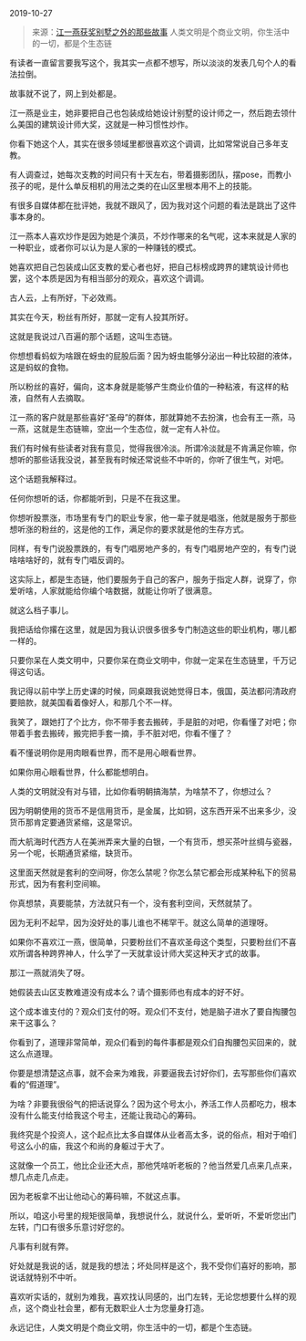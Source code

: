 2019-10-27

> 来源：[江一燕获奖别墅之外的那些故事](http://mp.weixin.qq.com/s?__biz=MzU3NDc5Nzc0NQ==&mid=2247485710&idx=1&sn=6a44ec4acae960c5ded99c82f81a6dd4&chksm=fd2dabd0ca5a22c60d970e335f14ba2cda3bbf49c6a97c32bbef5e16434334569c958d07c800&scene=27#wechat_redirect)
> 人类文明是个商业文明，你生活中的一切，都是个生态链

有读者一直留言要我写这个，我其实一点都不想写，所以淡淡的发表几句个人的看法拉倒。  

  

故事就不说了，网上到处都是。

  

江一燕是业主，她非要把自己也包装成给她设计别墅的设计师之一，然后跑去领什么美国的建筑设计师大奖，这就是一种习惯性炒作。

  

你看下她这个人，其实在很多领域里都很喜欢这个调调，比如常常说自己多年支教。

  

有人调查过，她每次支教的时间只有十天左右，带着摄影团队，摆pose，而教小孩子的呢，是什么单反相机的用法之类的在山区里根本用不上的技能。  

  

有很多自媒体都在批评她，我就不跟风了，因为我对这个问题的看法是跳出了这件事本身的。  

  

江一燕本人喜欢炒作是因为她是个演员，不炒作哪来的名气呢，这本来就是人家的一种职业，或者你可以认为是人家的一种赚钱的模式。

  

她喜欢把自己包装成山区支教的爱心者也好，把自己标榜成跨界的建筑设计师也罢，这个本质是因为有相当部分的观众，喜欢这个调调。  

  

古人云，上有所好，下必效焉。

  

其实在今天，粉丝有所好，那就一定有人投其所好。

  

这就是我说过八百遍的那个话题，这叫生态链。

  

你想想看蚂蚁为啥跟在蚜虫的屁股后面？因为蚜虫能够分泌出一种比较甜的液体，这是蚂蚁的食物。

  

所以粉丝的喜好，偏向，这本身就是能够产生商业价值的一种粘液，有这样的粘液，自然有人去摘取。  

  

江一燕的客户就是那些喜好“圣母”的群体，那就算她不去扮演，也会有王一燕，马一燕，这就是生态链嘛，空出一个生态位，就一定有人补位。

  

我们有时候有些读者对我有意见，觉得我很冷淡。所谓冷淡就是不肯满足你嘛，你想听的那些话我没说，甚至我有时候还常说些不中听的，你听了很生气，对吧。  

  

这个话题我解释过。  

  

任何你想听的话，你都能听到，只是不在我这里。  

  

你想听股票涨，市场里有专门的职业专家，他一辈子就是唱涨，他就是服务于那些想听涨的粉丝的，这是他的工作，满足你的要求就是他的生存方式。  

  

同样，有专门说股票跌的，有专门唱房地产多的，有专门唱房地产空的，有专门说啥啥啥好的，就有专门唱反调的。

  

这实际上，都是生态链，他们要服务于自己的客户，服务于指定人群，说穿了，你爱听啥，人家就能给你编个啥数据，就能让你听了很满意。  

  

就这么档子事儿。

  

我把话给你撂在这里，就是因为我认识很多很多专门制造这些的职业机构，哪儿都一样的。  

  

只要你呆在人类文明中，只要你呆在商业文明中，你就一定呆在生态链里，千万记得这句话。  

  

我记得以前中学上历史课的时候，同桌跟我说她觉得日本，俄国，英法都问清政府要赔款，就美国看着像好人，和那几个不一样。

  

我笑了，跟她打了个比方，你不带手套去搬砖，手是脏的对吧，你看懂了对吧；你带着手套去搬砖，搬完把手套一摘，手不脏对吧，你看不懂了？

  

看不懂说明你是用肉眼看世界，而不是用心眼看世界。  

  

如果你用心眼看世界，什么都能想明白。

  

人类的文明就没有对与错，比如你看明朝搞海禁，为啥禁不了，你想过么？  

  

因为明朝使用的货币不是信用货币，是金属，比如铜，这东西开采不出来多少，没货币那肯定要通货紧缩，这是常识。

  

而大航海时代西方人在美洲弄来大量的白银，一个有货币，想买茶叶丝绸与瓷器，另一个呢，长期通货紧缩，缺货币。

  

这里面天然就是套利的空间呀，你怎么禁呢？你怎么禁它都会形成某种私下的贸易形式，因为有套利空间嘛。

  

你真想禁，真要能禁，方法就只有一个，没有套利空间，天然就禁了。  

  

因为无利不起早，因为没好处的事儿谁也不稀罕干。就这么简单的道理呀。

  

如果你不喜欢江一燕，很简单，只要粉丝们不喜欢圣母这个类型，只要粉丝们不喜欢所谓各种跨界神人，什么学了一天就拿设计师大奖这种天才式的故事。  

  

那江一燕就消失了呀。  

  

她假装去山区支教难道没有成本么？请个摄影师也有成本的好不好。

  

这个成本谁支付的？观众们支付的呀。观众们不支付，她是脑子进水了要自掏腰包来干这事么？

  

你看到了，道理非常简单，观众们看到的每件事都是观众们自掏腰包买回来的，就这么点道理。  

  

你要是想清楚这点事，就不会来为难我，非要逼我去讨好你们，去写那些你们喜欢看的“假道理”。  

  

为啥？非要我很俗气的把话说穿么？因为这个号太小，养活工作人员都吃力，根本没有什么能支付给我这个号主，还能让我动心的筹码。

  

我终究是个投资人，这个起点比太多自媒体从业者高太多，说的俗点，相对于咱们号这么小的庙，我这个和尚的身躯过于大了。

  

这就像一个员工，他比企业还大点，那他凭啥听老板的？他当然爱几点来几点来，想几点走几点走。

  

因为老板拿不出让他动心的筹码嘛，不就这点事。

  

所以，咱这小号里的规矩很简单，我想说什么，就说什么，爱听听，不爱听您出门左转，门口有很多乐意讨好您的。

  

凡事有利就有弊。

  

好处就是我说的话，就是我的想法；坏处同样是这个，我不受你们喜好的影响，那说话就特别不中听。

  

喜欢听实话的，就别为难我，喜欢找认同感的，出门左转，无论您想要什么样的观点，这个商业社会里，都有无数职业人士为您量身打造。  

  

永远记住，人类文明是个商业文明，你生活中的一切，都是个生态链。

